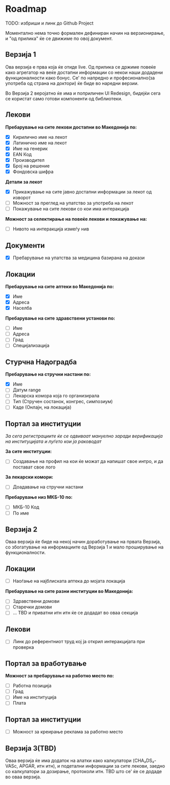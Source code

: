 # Roadmap
TODO: избриши и линк до Github Project


Моментално нема точно формален дефиниран начин на верзионирање, и "од прилика" ќе се движиме по овој документ.

## Верзија 1
Ова верзија е прва која ќе отиде live. Од прилика се држиме повеќе како агрегатор на веќе достапни информации со некои наши додадени функционалности како бонус. Се' по напредно и професионално(за употреба од страна на доктори) ќе биде во наредни верзии.

Во Верзија 2 веројатно ќе има и поприличен UI Redesign, бидејќи сега се користат само готови компоненти од библиотеки.

## Лекови
**Пребарување на сите лекови достапни во Македонија по:**
- [x] Кирилично име на лекот
- [x] Латинично име на лекот
- [x] Име на генерик
- [x] EAN Код
- [x] Производител
- [x] Број на решение
- [x] Фондовска шифра

**Детали за лекот**
- [x] Прикажување на сите јавно достапни информации за лекот од изворот
- [ ] Можност за преглед на упатство за употреба на лекот
- [ ] Покажување на сите лекови со кои има интеракција

**Можност за селектирање на повеќе лекови и покажување на:**
- [ ] Нивото на интеракција измеѓу нив

## Документи
- [x] Пребарување на упатства за медицина базирана на докази

## Локации
**Пребарување на сите аптеки во Македонија по:**
- [x] Име
- [x] Адреса
- [x] Населба

**Пребарување на сите здравствени установи по:**
- [ ] Име
- [ ] Адреса
- [ ] Град
- [ ] Специјализација

## Стурчна Надоградба
**Пребарување на стручни настани по:**
- [x] Име
- [ ] Датум range
- [ ] Лекарска комора која го организирала
- [ ] Тип (Стручен состанок, конгрес, симпозиум)
- [ ] Каде (Онлајн, на локација)

## Портал за институции
*За сега регистрациите ќе се одвиваат мануелно заради верификација на институцијата и луѓето кои ја раководат*

**За сите институции:**
- [ ] Создавање на профил на кои ќе можат да напишат свое интро, и да постават свое лого

**За лекарски комори:**
- [ ] Доадавање на стручни настани

**Пребарување низ МКБ-10 по:**
- [ ] МКБ-10 Код
- [ ] По име

## Верзија 2
Оваа верзија ќе биде на некој начин доработување на првата Верзија, со збогатување на информациите од Верзија 1 и мало проширување на функционалности.


## Локации
- [ ] Наоѓање на најблиската аптека до мојата локација

**Пребарување на сите разни институции во Македонија:**
- [ ] Здравствени домови
- [ ] Старечки домови
- [ ] ... TBD и приватни итн итн ќе се додадат во оваа секција

## Лекови
- [ ] Линк до референтниот труд кој ја открил интеракцијата при проверка

## Портал за вработување
**Можност за пребарување на работно место по:**
- [ ] Работна позиција
- [ ] Град
- [ ] Име на институција
- [ ] Плата

## Портал за институции
- [ ] Можност за креирање реклама за работно место

## Верзија 3(TBD)
Оваа верзија ќе има додаток на алатки како калкулатори (CHA₂DS₂-VASc, APGAR, итн итн), и подетални информации за сите лекови, заедно со калкулатори за дозирање, протоколи итн. TBD што се' ќе се додаде во оваа верзија.
